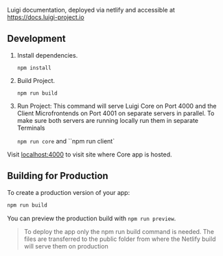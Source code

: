 Luigi documentation, deployed via netlify and accessible at https://docs.luigi-project.io


## Development

1. Install dependencies. 

    `npm install`

2. Build Project.

    `npm run build`

3. Run Project: This command will serve Luigi Core on Port 4000 and the Client Microfrontends on Port 4001 on separate servers in parallel. To make sure both servers are running locally run them in separate Terminals

    `npm run core` and ``npm run client`

Visit [localhost:4000](http://localhost:4000) to visit site where Core app is hosted.

## Building for Production

To create a production version of your app:

```bash
npm run build
```

You can preview the production build with `npm run preview`.

> To deploy the app only the npm run build command is needed. The files are transferred to the public folder from where the Netlify build will serve them on production 
